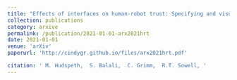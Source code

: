 ```yaml
---
title: "Effects of interfaces on human-robot trust: Specifying and visualizing physical zones"
collection: publications
category: arxive
permalink: /publication/2021-01-01-arx2021hrt
date: 2021-01-01
venue: 'arXiv'
paperurl: 'http://cindygr.github.io/files/arx2021hrt.pdf'

citation: ' M. Hudspeth,  S. Balali,  C. Grimm,  R.T. Sowell, '
---
```


